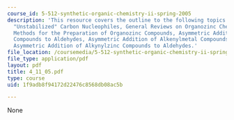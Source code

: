 ```yaml
---
course_id: 5-512-synthetic-organic-chemistry-ii-spring-2005
description: 'This resource covers the outline to the following topics: Addition of
  "Unstabilized" Carbon Nucleophiles, General Reviews on Organozinc Chemistry, General
  Methods for the Preparation of Organozinc Compounds, Asymmetric Addition of Dialkylzinc
  Compounds to Aldehydes, Asymmetric Addition of Alkenylmetal Compounds to Aldehydes,
  Asymmetric Addition of Alkynylzinc Compounds to Aldehydes.'
file_location: /coursemedia/5-512-synthetic-organic-chemistry-ii-spring-2005/1f9adb8f94172d22476c8568db08ac5b_4_11_05.pdf
file_type: application/pdf
layout: pdf
title: 4_11_05.pdf
type: course
uid: 1f9adb8f94172d22476c8568db08ac5b

---
```

None